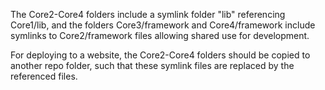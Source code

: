 The Core2-Core4 folders include a symlink folder "lib" referencing Core1/lib, and the folders Core3/framework and Core4/framework include symlinks to Core2/framework files allowing shared use for development.

For deploying to a website, the Core2-Core4 folders should be copied to another repo folder, such that these symlink files are replaced by the referenced files.